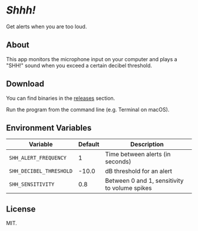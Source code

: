 *Shhh!*
=======

Get alerts when you are too loud.


About
-----

This app monitors the microphone input on your computer and plays a "SHH!" sound when you exceed a certain decibel threshold.


Download
--------

You can find binaries in the [releases](https://github.com/jchook/shh/releases) section.

Run the program from the command line (e.g. Terminal on macOS).


Environment Variables
---------------------

| Variable | Default | Description |
|----------|---------|-------------|
| `SHH_ALERT_FREQUENCY` | 1 | Time between alerts (in seconds) |
| `SHH_DECIBEL_THRESHOLD` | -10.0 | dB threshold for an alert |
| `SHH_SENSITIVITY` | 0.8 | Between 0 and 1, sensitivity to volume spikes |


License
-------

MIT.

